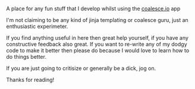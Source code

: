 A place for any fun stuff that I develop whilst using the [coalesce.io](https://coalesce.io/) app

I'm not claiming to be any kind of jinja templating or coalesce guru, just an enthusiastic experimeter.

If you find anything useful in here then great help yourself, if you have any constructive feedback also great. If you want to re-write any of my dodgy code to make it better then please do because I would love to learn how to do things better.

If you are just going to critisize or generally be a dick, jog on.

Thanks for reading!
